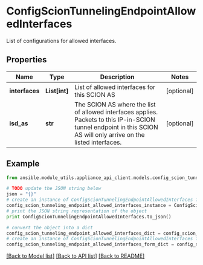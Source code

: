 # ConfigScionTunnelingEndpointAllowedInterfaces

List of configurations for allowed interfaces.

## Properties

Name | Type | Description | Notes
------------ | ------------- | ------------- | -------------
**interfaces** | **List[int]** | List of allowed interfaces for this SCION AS | [optional] 
**isd_as** | **str** | The SCION AS where the list of allowed interfaces applies. Packets to this IP-in-SCION tunnel endpoint in this SCION AS will only arrive on the listed interfaces. | [optional] 

## Example

```python
from ansible.module_utils.appliance_api_client.models.config_scion_tunneling_endpoint_allowed_interfaces import ConfigScionTunnelingEndpointAllowedInterfaces

# TODO update the JSON string below
json = "{}"
# create an instance of ConfigScionTunnelingEndpointAllowedInterfaces from a JSON string
config_scion_tunneling_endpoint_allowed_interfaces_instance = ConfigScionTunnelingEndpointAllowedInterfaces.from_json(json)
# print the JSON string representation of the object
print ConfigScionTunnelingEndpointAllowedInterfaces.to_json()

# convert the object into a dict
config_scion_tunneling_endpoint_allowed_interfaces_dict = config_scion_tunneling_endpoint_allowed_interfaces_instance.to_dict()
# create an instance of ConfigScionTunnelingEndpointAllowedInterfaces from a dict
config_scion_tunneling_endpoint_allowed_interfaces_form_dict = config_scion_tunneling_endpoint_allowed_interfaces.from_dict(config_scion_tunneling_endpoint_allowed_interfaces_dict)
```
[[Back to Model list]](../README.md#documentation-for-models) [[Back to API list]](../README.md#documentation-for-api-endpoints) [[Back to README]](../README.md)



